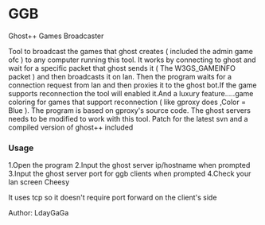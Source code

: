 # GGB
Ghost++ Games Broadcaster

Tool to broadcast the games that ghost creates ( included the admin game ofc ) to any computer running this tool.
It works by connecting to ghost and wait for a specific packet that ghost sends it ( The W3GS_GAMEINFO packet ) and then broadcasts it on lan.
Then the program waits for a connection request from lan and then proxies it to the ghost bot.If the game supports reconnection the tool will enabled it.And a luxury feature.....game coloring for games that support reconnection ( like gproxy does ,Color = Blue ).
The program is based on gproxy's source code.
The ghost servers needs to be modified to work with this tool.
Patch for the latest svn and a compiled version of ghost++ included

### Usage
1.Open the program
2.Input the ghost server ip/hostname when prompted
3.Input the ghost server port for ggb clients when prompted
4.Check your lan screen Cheesy

It uses tcp so it doesn't require port forward on the client's side

Author: LdayGaGa
